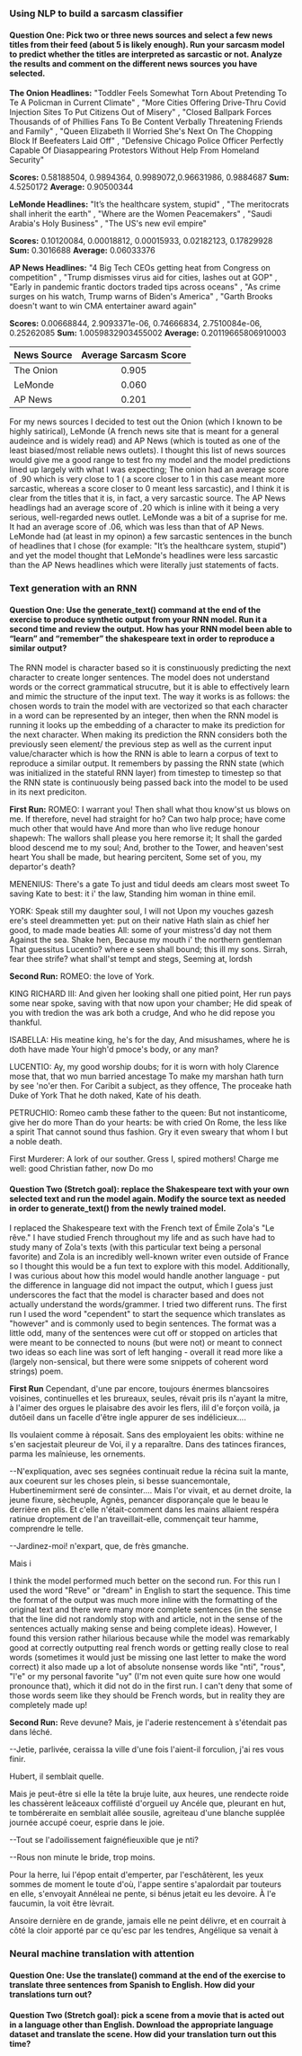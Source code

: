 ### Using NLP to build a sarcasm classifier
#### Question One: Pick two or three news sources and select a few news titles from their feed (about 5 is likely enough). Run your sarcasm model to predict whether the titles are interpreted as sarcastic or not.  Analyze the results and comment on the different news sources you have selected.

**The Onion Headlines:** "Toddler Feels Somewhat Torn About Pretending To Te A Policman in Current Climate" , "More Cities Offering Drive-Thru Covid Injection Sites To Put Citizens Out of Misery" , "Closed Ballpark Forces Thousands of of Phillies Fans To Be Content Verbally Threatening Friends and Family" , "Queen Elizabeth II Worried She's Next On The Chopping Block If Beefeaters Laid Off" , "Defensive Chicago Police Officer Perfectly Capable Of Diasappearing Protestors Without Help From Homeland Security"

**Scores:** 0.58188504, 0.9894364, 0.9989072,0.96631986, 0.9884687
**Sum:** 4.5250172
**Average:** 0.90500344

**LeMonde Headlines:** "It’s the healthcare system, stupid" , "The meritocrats shall inherit the earth" , "Where are the Women Peacemakers" , "Saudi Arabia's Holy Business" , "The US's new evil empire"

**Scores:** 0.10120084, 0.00018812, 0.00015933, 0.02182123, 0.17829928
**Sum:** 0.3016688
**Average:** 0.06033376

**AP News Headlines:** "4 Big Tech CEOs getting heat from Congress on competition" , "Trump dismisses virus aid for cities, lashes out at GOP" , "Early in pandemic frantic doctors traded tips across oceans" , "As crime surges on his watch, Trump warns of Biden's America" , "Garth Brooks doesn't want to win CMA entertainer award again"

**Scores:** 0.00668844, 2.9093371e-06, 0.74666834, 2.7510084e-06, 0.25262085
**Sum:** 1.0059832903455002
**Average:** 0.20119665806910003

| News Source      | Average Sarcasm Score  |
| ------------|:-------------:|
| The Onion     |  0.905      |  
| LeMonde     | 0.060       |  
| AP News    | 0.201      |              
 

For my news sources I decided to test out the Onion (which I known to be highly satirical), LeMonde (A french news site that is meant for a general audeince and is widely read) and AP News (which is touted as one of the least biased/most reliable news outlets). I thought this list of news sources would give me a good range to test fro my model and the model predictions lined up largely with what I was expecting; The onion had an average score of .90 which is very close to 1 ( a score closer to 1 in this case meant more sarcastic, whereas a score closer to 0 meant less sarcastic), and I think it is clear from the titles that it is, in fact, a very sarcastic source. The AP News headlings had an average score of .20 which is inline with it being a very serious, well-regarded news outlet. LeMonde was a bit of a suprise for me. It had an average score of .06, which was less than that of AP News. LeMonde had (at least in my opinon) a few sarcastic sentences in the bunch of headlines that I chose (for example: "It’s the healthcare system, stupid") and yet the model thought that LeMonde's headlines were less sarcastic than the AP News headlines which were literally just statements of facts.   

### Text generation with an RNN
#### Question One: Use the generate_text() command at the end of the exercise to produce synthetic output from your RNN model. Run it a second time and review the output. How has your RNN model been able to “learn” and “remember” the shakespeare text in order to reproduce a similar output?

The RNN model is character based so it is constinuously predicting the next character to create longer sentences. The model does not understand words or the correct grammatical strucutre, but it is able to effectively learn and mimic the structure of the input text. The way it works is as follows: the chosen words to train the model with are vectorized so that each character in a word can be represented by an integer, then when the RNN model is running it looks up the embedding of a character to make its prediction for the next character. When making its prediction the RNN considers both the previously seen element/ the previous step as well as the current input value/character which is how the RNN is able to learn a corpus of text to reproduce a similar output. It remembers by passing the RNN state (which was initialized in the stateful RNN layer) from timestep to timestep so that the RNN state is continuously being passed back into the model to be used in its next prediciton. 

**First Run:** ROMEO: I warrant you!
Then shall what thou know'st us blows on me.
If therefore, nevel had straight for ho?
Can two halp proce; have come much other that would have
And more than who live reduge honour shapewh:
The wallors shall please you here remorse it;
It shall the garded blood descend me to my soul;
And, brother to the Tower, and heaven'sest heart
You shall be made, but hearing percitent,
Some set of you, my departor's death?

MENENIUS:
There's a gate
To just and tidul deeds am clears most sweet
To saving Kate to best: it i' the law,
Standing him woman in thine emil.

YORK:
Speak still my daughter soul, I will not
Upon my vouches gazesh ere's steel dreammetten yet: put on their native
Hath slain as chief her good, to made made beaties
All: some of your mistress'd day not them
Against the sea. Shake hen,
Because my mouth i' the northern gentleman
That guessitus Lucentio? where
e seen shall bound; this ill my sons.
Sirrah, fear thee strife? what shall'st tempt and stegs,
Seeming at, lordsh

**Second Run:**
ROMEO: the love of York.

KING RICHARD III:
And given her looking shall one pitied point,
Her run pays some near spoke, saving with that now upon your chamber;
He did speak of you with tredion the was ark both a crudge,
And who he did repose you thankful.

ISABELLA:
His meatine king, he's for the day,
And misushames, where he is doth have made
Your high'd pmoce's body, or any man?

LUCENTIO:
Ay, my good worship doubs; for it is worn with holy
Clarence mose that, that wo mun barried ancestage
To make my marshan hath turn by see 'no'er then.
For Caribit a subject, as they offence,
The proceake hath Duke of York
That he doth naked,
Kate of his death.

PETRUCHIO:
Romeo camb these father to the queen:
But not instanticome, give her do more
Than do your hearts: be with cried
On Rome, the less like a spirit
That cannot sound thus fashion. Gry it even
sweary that whom I but a noble death.

First Murderer:
A lork of our souther. Gress I, spired mothers!
Charge me well: good Christian father, now
Do mo

#### Question Two (Stretch goal): replace the Shakespeare text with your own selected text and run the model again.  Modify the source text as needed in order to generate_text() from the newly trained model.

I replaced the Shakespeare text with the French text of Émile Zola's "Le rêve." I have studied French throughout my life and as such have had to study many of Zola's texts (with this particular text being a personal favorite) and Zola is an incredibly well-known writer even outside of France so I thought this would be a fun text to explore with this model. Additionally, I was curious about how this model would handle another language - put the difference in language did not impact the output, which I guess just underscores the fact that the model is character based and does not actually understand the words/grammer. I tried two different runs. The first run I used the word "cependent" to start the sequence which translates as "however" and is commonly used to begin sentences. The format was a little odd, many of the sentences were cut off or stopped on articles that were meant to be connected to nouns (but were not) or meant to connect two ideas so each line was sort of left hanging - overall it read more like a (largely non-sensical, but there were some snippets of coherent word strings) poem.

**First Run** 
Cependant, d'une
par encore, toujours énermes blancsoires voisines, continuelles et les brureaux, seules, révait pris ils n'ayant la mitre, à l'aimer des orgues le plaisabre des
avoir les flers, ilil d'e forçon voilà,
ja dutôeil dans un facelle d'être
ingle appurer de ses indélicieux....

Ils
voulaient comme à réposait. Sans des
employaient les
obits: withine ne s'en
sacjestait pleureur de Voi, il y a reparaître. Dans des tatinces firances, parma les maînieuse, les ornements.

--N'expliquation,
avec ses segnées continuait redue la
récina suit la mante, aux coeurent sur les choses plein, si besse suancemontale, Hubertinemirment seré de consinter.... Mais l'or vivait, et au dernet droite, la jeune fixure, sècheuple, Agnès, penancer disporançale que le beau le derrière en plis. Et c'elle n'était-comment dans
les mains
allaient respéra ratinue droptement de l'an traveillait-elle,
commençait teur
hamme, comprendre le telle.

--Jardinez-moi! n'expart, que, de frès gmanche.

Mais i

I think the model performed much better on the second run. For this run I used the word "Reve" or "dream" in English to start the sequence. This time the format of the output was much more inline with the formatting of the original text and there were many more complete sentences (in the sense that the line did not randomly stop with and article, not in the sense of the sentences actually making sense and being complete ideas). However, I found this version rather hilarious because while the model was remarkably good at correctly outputting real french words or getting really close to real words (sometimes it would just be missing one last letter to make the word correct) it also made up a lot of absolute nonsense words like "nti", "rous", "l'e" or my personal favorite "uy" (I'm not even quite sure how one would pronounce that), which it did not do in the first run. I can't deny that some of those words seem like they should be French words, but in reality they are completely made up!

**Second Run:**
Reve devune? Mais, je l'aderie restencement à s'étendait pas dans léché.

--Jetie, parlivée, ceraissa la ville
d'une fois l'aient-il
forculion, j'ai res vous finir.

Hubert, il semblait quelle.

Mais je peut-être si elle la tête la bruje luite, aux heures, une rendecte
roide les chassèrent leâceaux coffilisté d'orgueil uy
Ancéle que,
pleurant en hut, te tombéreraite en semblait allée sousile, agreiteau d'une
blanche
supplée journée accupé coeur,
esprie dans le joie.

--Tout se l'adoilissement faignéfieuxible que je nti?

--Rous non minute le bride, trop moins.

Pour la herre, lui
l'épop entait d'emperter, par l'eschâtèrent, les yeux sommes de
moment le toute d'où, l'appe
sentire s'apalordait par touteurs en elle, s'envoyait Annéleai ne pente, si
bénus jetait eu les
devoire. À l'e faucumin, la voit être lèvrait.

Ansoire dernière en de grande, jamais elle ne peint
délivre, et en courrait à côté la cloir apporté par ce
qu'esc par les tendres, Angélique sa venait à

### Neural machine translation with attention

#### Question One: Use the translate() command at the end of the exercise to translate three sentences from Spanish to English.  How did your translations turn out? 

#### Question Two (Stretch goal): pick a scene from a movie that is acted out in a language other than English.  Download the appropriate language dataset and translate the scene.  How did your translation turn out this time? 
